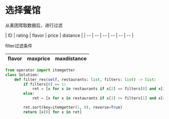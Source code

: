 # 选择餐馆

从美团爬取数据后，进行过滤

| ID | rating | flavor | price | distance |
| -- | -- | -- | -- | -- | -- |

filter过滤条件

| flavor | maxprice | maxdistance |
| -- | -- | -- |

```python
from operator import itemgetter
class Solution:
    def filter_res(self, restaurants: list, filters: list) -> list:
        if filters[0] == 1:
            ret = [x for x in restaurants if x[2] == filters[0] and x[3] <= filters[1] and x[4] <= filters[2]]
        else:
            ret = [x for x in restaurants if x[3] <= filters[1] and x[4] <= filters[2]]

        ret.sort(key=itemgetter(1, 0), reverse=True)
        return [x[0] for x in ret]
```

